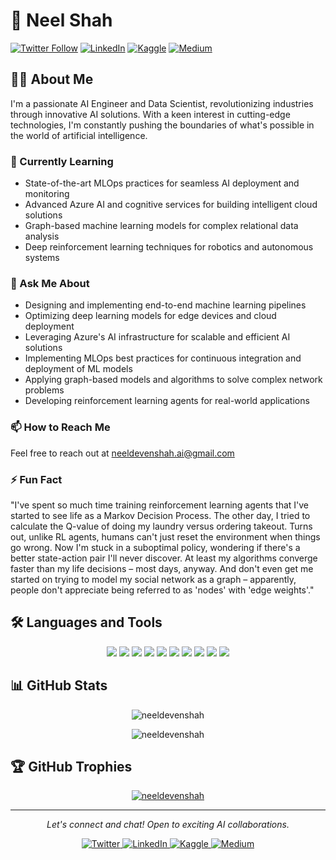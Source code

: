 # 🚀 Neel Shah

[![Twitter Follow](https://img.shields.io/twitter/follow/neelsha52882569?logo=twitter&style=for-the-badge)](https://twitter.com/neelsha52882569)
[![LinkedIn](https://img.shields.io/badge/-LINKEDIN-0077B5?style=for-the-badge&logo=linkedin&logoColor=white)](https://linkedin.com/in/neeldevenshah/)
[![Kaggle](https://img.shields.io/badge/-KAGGLE-20BEFF?style=for-the-badge&logo=kaggle&logoColor=white)](https://kaggle.com/neelshah2022)
[![Medium](https://img.shields.io/badge/-MEDIUM-000000?style=for-the-badge&logo=medium&logoColor=white)](https://medium.com/@neeldevenshah)

## 👨‍💻 About Me

I'm a passionate AI Engineer and Data Scientist, revolutionizing industries through innovative AI solutions. With a keen interest in cutting-edge technologies, I'm constantly pushing the boundaries of what's possible in the world of artificial intelligence.

### 🌱 Currently Learning

- State-of-the-art MLOps practices for seamless AI deployment and monitoring
- Advanced Azure AI and cognitive services for building intelligent cloud solutions
- Graph-based machine learning models for complex relational data analysis
- Deep reinforcement learning techniques for robotics and autonomous systems

### 💬 Ask Me About

- Designing and implementing end-to-end machine learning pipelines
- Optimizing deep learning models for edge devices and cloud deployment
- Leveraging Azure's AI infrastructure for scalable and efficient AI solutions
- Implementing MLOps best practices for continuous integration and deployment of ML models
- Applying graph-based models and algorithms to solve complex network problems
- Developing reinforcement learning agents for real-world applications

### 📫 How to Reach Me

Feel free to reach out at neeldevenshah.ai@gmail.com

### ⚡ Fun Fact

"I've spent so much time training reinforcement learning agents that I've started to see life as a Markov Decision Process. The other day, I tried to calculate the Q-value of doing my laundry versus ordering takeout. Turns out, unlike RL agents, humans can't just reset the environment when things go wrong. Now I'm stuck in a suboptimal policy, wondering if there's a better state-action pair I'll never discover. At least my algorithms converge faster than my life decisions – most days, anyway. And don't even get me started on trying to model my social network as a graph – apparently, people don't appreciate being referred to as 'nodes' with 'edge weights'."

## 🛠️ Languages and Tools

<p align="center">
  <img src="https://img.shields.io/badge/-Python-3776AB?style=flat-square&logo=python&logoColor=white" />
  <img src="https://img.shields.io/badge/-TensorFlow-FF6F00?style=flat-square&logo=tensorflow&logoColor=white" />
  <img src="https://img.shields.io/badge/-PyTorch-EE4C2C?style=flat-square&logo=pytorch&logoColor=white" />
  <img src="https://img.shields.io/badge/-Scikit_Learn-F7931E?style=flat-square&logo=scikit-learn&logoColor=white" />
  <img src="https://img.shields.io/badge/-Azure-0089D6?style=flat-square&logo=microsoft-azure&logoColor=white" />
  <img src="https://img.shields.io/badge/-Docker-2496ED?style=flat-square&logo=docker&logoColor=white" />
  <img src="https://img.shields.io/badge/-MongoDB-47A248?style=flat-square&logo=mongodb&logoColor=white" />
  <img src="https://img.shields.io/badge/-PostgreSQL-336791?style=flat-square&logo=postgresql&logoColor=white" />
  <img src="https://img.shields.io/badge/-React-61DAFB?style=flat-square&logo=react&logoColor=black" />
  <img src="https://img.shields.io/badge/-Node.js-339933?style=flat-square&logo=node.js&logoColor=white" />
</p>

## 📊 GitHub Stats

<p align="center">
  <img src="https://github-readme-stats.vercel.app/api/top-langs?username=neeldevenshah&show_icons=true&locale=en&layout=compact&theme=radical" alt="neeldevenshah" />
</p>

<p align="center">
  <img src="https://github-readme-streak-stats.herokuapp.com/?user=neeldevenshah&theme=radical" alt="neeldevenshah" />
</p>

## 🏆 GitHub Trophies

<p align="center">
  <a href="https://github.com/ryo-ma/github-profile-trophy">
    <img src="https://github-profile-trophy.vercel.app/?username=neeldevenshah&theme=darkhub&no-frame=true&row=1&column=7" alt="neeldevenshah" />
  </a>
</p>

---

<p align="center">
  <i>Let's connect and chat! Open to exciting AI collaborations.</i>
</p>

<p align="center">
  <a href="https://twitter.com/neelsha52882569" target="_blank">
    <img src="https://img.shields.io/badge/-Twitter-1DA1F2?style=for-the-badge&logo=twitter&logoColor=white" alt="Twitter" />
  </a>
  <a href="https://linkedin.com/in/neeldevenshah/" target="_blank">
    <img src="https://img.shields.io/badge/-LinkedIn-0077B5?style=for-the-badge&logo=linkedin&logoColor=white" alt="LinkedIn" />
  </a>
  <a href="https://kaggle.com/neelshah2022" target="_blank">
    <img src="https://img.shields.io/badge/-Kaggle-20BEFF?style=for-the-badge&logo=kaggle&logoColor=white" alt="Kaggle" />
  </a>
  <a href="https://medium.com/@neeldevenshah" target="_blank">
    <img src="https://img.shields.io/badge/-Medium-12100E?style=for-the-badge&logo=medium&logoColor=white" alt="Medium" />
  </a>
</p>
